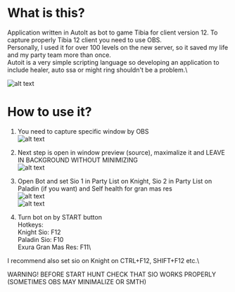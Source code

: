 What is this?
=============

Application written in AutoIt as bot to game Tibia for client version 12. To capture properly Tibia 12 client you need to use OBS.\
Personally, I used it for over 100 levels on the new server, so it saved my life and my party team more than once.\
Autoit is a very simple scripting language so developing an application to include healer, auto ssa or might ring shouldn't be a problem.\

![alt text](https://i.imgur.com/Bkk9LqM.png)

How to use it?
==============

1. You need to capture specific window by OBS\
![alt text](https://i.imgur.com/4RKd1jL.png)

2. Next step is open in window preview (source), maximalize it and LEAVE IN BACKGROUND WITHOUT MINIMIZING\
![alt text](https://i.imgur.com/k5yVTd8.png)

3. Open Bot and set Sio 1 in Party List on Knight, Sio 2 in Party List on Paladin (if you want) and Self health for gran mas res\
![alt text](https://i.imgur.com/cicBoFz.png)\
![alt text](https://i.imgur.com/jO79Qzh.png)

4. Turn bot on by START button\
Hotkeys:\
Knight Sio: F12\
Paladin Sio: F10\
Exura Gran Mas Res: F11\

I recommend also set sio on Knight on CTRL+F12, SHIFT+F12 etc.\

WARNING! BEFORE START HUNT CHECK THAT SIO WORKS PROPERLY (SOMETIMES OBS MAY MINIMALIZE OR SMTH)
